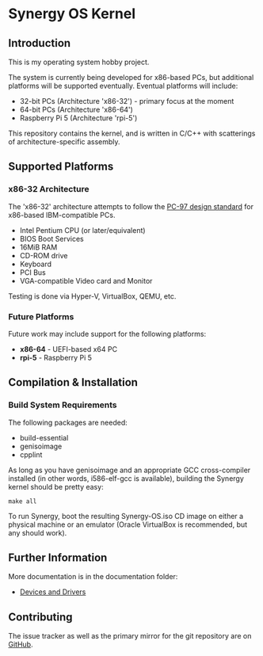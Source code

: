 # Synergy OS Kernel

## Introduction

This is my operating system hobby project.

The system is currently being developed for x86-based PCs, but additional 
platforms will be supported eventually. Eventual platforms will include:

* 32-bit PCs (Architecture 'x86-32') - primary focus at the moment
* 64-bit PCs (Architecture 'x86-64')
* Raspberry Pi 5 (Architecture 'rpi-5')

This repository contains the kernel, and is written in C/C++ with scatterings 
of architecture-specific assembly.

## Supported Platforms

### x86-32 Architecture

The 'x86-32' architecture attempts to follow the [PC-97 design standard](https://www.tech-insider.org/windows/research/1997/0711.html) for x86-based IBM-compatible PCs.

* Intel Pentium CPU (or later/equivalent)
* BIOS Boot Services
* 16MiB RAM
* CD-ROM drive
* Keyboard
* PCI Bus
* VGA-compatible Video card and Monitor

Testing is done via Hyper-V, VirtualBox, QEMU, etc.

### Future Platforms

Future work may include support for the following platforms:

 *  **x86-64** - UEFI-based x64 PC
 *  **rpi-5** - Raspberry Pi 5

## Compilation & Installation

### Build System Requirements

The following packages are needed:

* build-essential
* genisoimage
* cpplint

As long as you have genisoimage and an appropriate GCC cross-compiler installed
(in other words, i586-elf-gcc is available), building the Synergy kernel should
be pretty easy:

    make all

To run Synergy, boot the resulting Synergy-OS.iso CD image on either a physical 
machine or an emulator (Oracle VirtualBox is recommended, but any should work).

## Further Information

More documentation is in the documentation folder:

* [Devices and Drivers](Documentation/devices-and-drivers.md)

## Contributing

The issue tracker as well as the primary mirror for the git repository are on
[GitHub](https://github.com/JackScottAU/Synergy-OS).
